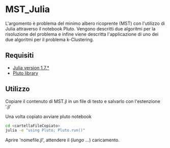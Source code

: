 # MST_Julia

L'argomento è problema del minimo albero ricoprente (MST) con l'utilizzo di Julia attraverso il notebook Pluto. Vengono descritti due algoritmi per la risoluzione del problema e infine viene descritta l'applicazione di uno dei due algoritmi per il problema k-Clustering.

## Requisiti
- [Julia version 1.7.\*](https://julialang.org/downloads/)
- [Pluto library](https://github.com/fonsp/Pluto.jl)

## Utilizzo
Copiare il contenuto di MST.jl in un file di testo e salvarlo con l'estenzione '.jl'

Una volta copiato avviare pluto notebook
```bash
cd <cartellaFileCopiato>
julia -e "using Pluto; Pluto.run()"
```

Aprire 'nomefile.jl', attendere il (*lungo ...*) caricamento.
